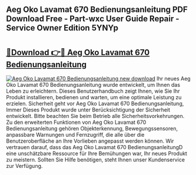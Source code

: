 ## Aeg Oko Lavamat 670 Bedienungsanleitung PDF Download Free - Part-wxc User Guide Repair - Service Owner Edition 5YNYp

# <h2><a href="http://df1hipp.blite.top/?on=Aeg+Oko+Lavamat+670+Bedienungsanleitung">🔗Download 👉🔴 Aeg Oko Lavamat 670 Bedienungsanleitung</a></h2>

[![Aeg Oko Lavamat 670 Bedienungsanleitung new download](https://i.imgur.com/lujVjoI.png)](http://df1hipp.blite.top/?on=Aeg+Oko+Lavamat+670+Bedienungsanleitung)
Ihr neues Aeg Oko Lavamat 670 Bedienungsanleitung wurde entwickelt, um Ihnen das Leben zu erleichtern. Dieses Benutzerhandbuch zeigt Ihnen, wie Sie Ihr Produkt installieren, bedienen und warten, um eine optimale Leistung zu erzielen. Sicherheit geht vor Aeg Oko Lavamat 670 Bedienungsanleitung, Immer Dieses Produkt wurde unter Berücksichtigung der Sicherheit entwickelt. Bitte beachten Sie beim Betrieb alle Sicherheitsvorkehrungen. Zu den erweiterten Funktionen von Aeg Oko Lavamat 670 Bedienungsanleitung gehören Objekterkennung, Bewegungssensoren, anpassbare Warnungen und Fernzugriff, die alle über die Benutzeroberfläche an Ihre Vorlieben angepasst werden können. Wir vertrauen darauf, dass das Aeg Oko Lavamat 670 BedienungsanleitungD eine unschätzbare Ressource für Ihre Bemühungen war, Ihr neues Produkt zu meistern. Sollten Sie Hilfe benötigen, steht Ihnen unser Kundenservice zur Verfügung.
